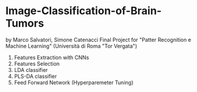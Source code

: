 # Image-Classification-of-Brain-Tumors
by Marco Salvatori, Simone Catenacci
Final Project for "Patter Recognition e Machine Learning" (Università di Roma "Tor Vergata")
1) Features Extraction with CNNs
2) Features Selection
3) LDA classifier
4) PLS-DA classifier
5) Feed Forward Network (Hyperparemeter Tuning)

